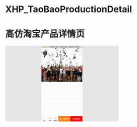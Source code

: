 # XHP_TaoBaoProductionDetail
# 高仿淘宝产品详情页
![image](https://github.com/ResearchLove/XHP_TaoBaoProductionDetail/blob/master/XHP_TaoBaoProductionDetail/Resources/taoBaoProductionDetail.gif) 
